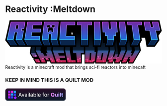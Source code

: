 # Reactivity :Meltdown
![Logo](/Icons/logo_normal.png)
Reactivity is a minecraft mod that brings sci-fi reactors into minecaft
### KEEP IN MIND THIS IS A QUILT MOD
![quilt](/Assets/quilt.png)
